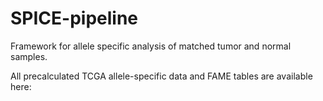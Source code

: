 # SPICE-pipeline
Framework for allele specific analysis of matched tumor and normal samples.

All precalculated TCGA allele-specific data and FAME tables are available here:
